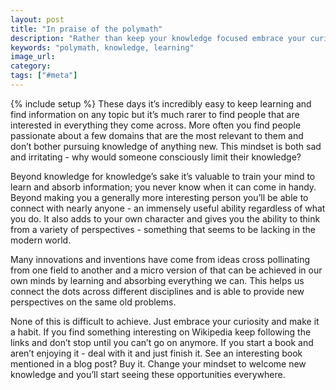 ```yaml
---
layout: post
title: "In praise of the polymath"
description: "Rather than keep your knowledge focused embrace your curiosity and try to learn as much as you can about as much as you can."
keywords: "polymath, knowledge, learning"
image_url:
category:
tags: ["#meta"]
---
```

{% include setup %}
These days it’s incredibly easy to keep learning and find information on any topic but it’s much rarer to find people that are interested in everything they come across. More often you find people passionate about a few domains that are the most relevant to them and don’t bother pursuing knowledge of anything new. This mindset is both sad and irritating - why would someone consciously limit their knowledge?

Beyond knowledge for knowledge’s sake it’s valuable to train your mind to learn and absorb information; you never know when it can come in handy. Beyond making you a generally more interesting person you’ll be able to connect with nearly anyone - an immensely useful ability regardless of what you do. It also adds to your own character and gives you the ability to think from a variety of perspectives - something that seems to be lacking in the modern world.

Many innovations and inventions have come from ideas cross pollinating from one field to another and a micro version of that can be achieved in our own minds by learning and absorbing everything we can. This helps us connect the dots across different disciplines and is able to provide new perspectives on the same old problems.

None of this is difficult to achieve. Just embrace your curiosity and make it a habit. If you find something interesting on Wikipedia keep following the links and don’t stop until you can’t go on anymore. If you start a book and aren’t enjoying it - deal with it and just finish it. See an interesting book mentioned in a blog post? Buy it. Change your mindset to welcome new knowledge and you’ll start seeing these opportunities everywhere.
